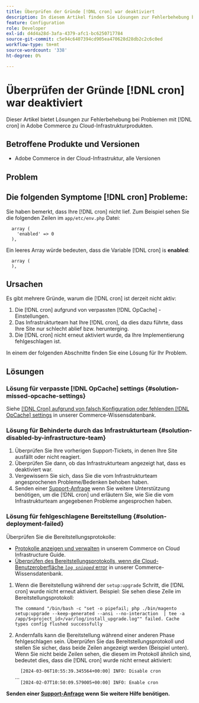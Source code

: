 ```yaml
---
title: Überprüfen der Gründe [!DNL cron] war deaktiviert
description: In diesem Artikel finden Sie Lösungen zur Fehlerbehebung bei Problemen mit Cron in Adobe Commerce bei Cloud-Infrastrukturprodukten.
feature: Configuration
role: Developer
exl-id: d4d4a28d-3afa-4379-afc1-bc6250717784
source-git-commit: c5e94c6407394cd905ea470628d28db2c2c6c0ed
workflow-type: tm+mt
source-wordcount: '338'
ht-degree: 0%

---
```


# Überprüfen der Gründe [!DNL cron] war deaktiviert

Dieser Artikel bietet Lösungen zur Fehlerbehebung bei Problemen mit [!DNL cron] in Adobe Commerce zu Cloud-Infrastrukturprodukten.

## Betroffene Produkte und Versionen

* Adobe Commerce in der Cloud-Infrastruktur, alle Versionen

## Problem

## Die folgenden Symptome [!DNL cron] Probleme:

Sie haben bemerkt, dass Ihre [!DNL cron] nicht lief.
Zum Beispiel sehen Sie die folgenden Zeilen im `app/etc/env.php` Datei:

```'cron' =>
  array (
    'enabled' => 0
  ),
```

Ein leeres Array würde bedeuten, dass die Variable [!DNL cron] is **enabled**:

```'cron' =>
  array (
  ),
```

## Ursachen

Es gibt mehrere Gründe, warum die [!DNL cron] ist derzeit nicht aktiv:

1. Die [!DNL cron] aufgrund von verpassten [!DNL OpCache] -Einstellungen.
1. Das Infrastrukturteam hat Ihre [!DNL cron], da dies dazu führte, dass Ihre Site nur schlecht ablief bzw. herunterging.
1. Die [!DNL cron] nicht erneut aktiviert wurde, da Ihre Implementierung fehlgeschlagen ist.

In einem der folgenden Abschnitte finden Sie eine Lösung für Ihr Problem.

## Lösungen

### Lösung für verpasste [!DNL OpCache] settings {#solution-missed-opcache-settings}

Siehe [[!DNL Cron] aufgrund von falsch Konfiguration oder fehlenden [!DNL OpCache] settings](https://experienceleague.adobe.com/en/docs/commerce-knowledge-base/kb/troubleshooting/miscellaneous/crons-blocked-running-missing-opache-settings) in unserer Commerce-Wissensdatenbank.

### Lösung für Behinderte durch das Infrastrukturteam {#solution-disabled-by-infrastructure-team}

1. Überprüfen Sie Ihre vorherigen Support-Tickets, in denen Ihre Site ausfällt oder nicht reagiert.
1. Überprüfen Sie dann, ob das Infrastrukturteam angezeigt hat, dass es deaktiviert war.
1. Vergewissern Sie sich, dass Sie die vom Infrastrukturteam angesprochenen Probleme/Bedenken behoben haben.
1. Senden einer [Support-Anfrage](https://experienceleague.adobe.com/en/docs/commerce-knowledge-base/kb/help-center-guide/magento-help-center-user-guide#support-tickets) wenn Sie weitere Unterstützung benötigen, um die [!DNL cron] und erläutern Sie, wie Sie die vom Infrastrukturteam angegebenen Probleme angesprochen haben.

### Lösung für fehlgeschlagene Bereitstellung {#solution-deployment-failed}

Überprüfen Sie die Bereitstellungsprotokolle:

* [Protokolle anzeigen und verwalten](https://experienceleague.adobe.com/en/docs/commerce-cloud-service/user-guide/develop/test/log-locations) in unserem Commerce on Cloud Infrastructure Guide.
* [Überprüfen des Bereitstellungsprotokolls, wenn die Cloud-Benutzeroberfläche *`log snipped`* error](https://experienceleague.adobe.com/en/docs/commerce-knowledge-base/kb/troubleshooting/miscellaneous/checking-deployment-log-if-the-cloud-ui-shows-log-snipped-error) in unserer Commerce-Wissensdatenbank.

1. Wenn die Bereitstellung während der `setup:upgrade` Schritt, die [!DNL cron] wurde nicht erneut aktiviert.
Beispiel: Sie sehen diese Zeile im Bereitstellungsprotokoll:

   ```The command "/bin/bash -c "set -o pipefail; php ./bin/magento setup:upgrade --keep-generated --ansi --no-interaction  | tee -a /app/$<project_id>/var/log/install_upgrade.log"" failed. Cache types config flushed successfully```

1. Andernfalls kann die Bereitstellung während einer anderen Phase fehlgeschlagen sein. Überprüfen Sie das Bereitstellungsprotokoll und stellen Sie sicher, dass beide Zeilen angezeigt werden (Beispiel unten). Wenn Sie nicht beide Zeilen sehen, die diesem im Protokoll ähnlich sind, bedeutet dies, dass die [!DNL cron] wurde nicht erneut aktiviert:

   ```  [2024-03-06T10:55:39.345564+00:00] INFO: Disable cron```<br>
...<br>
   ```  [2024-02-07T10:50:09.579005+00:00] INFO: Enable cron```

**Senden einer [Support-Anfrage](https://experienceleague.adobe.com/en/docs/commerce-knowledge-base/kb/help-center-guide/magento-help-center-user-guide#support-tickets) wenn Sie weitere Hilfe benötigen.**
